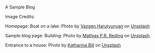 A Sample Blog


Image Credits:

Homepage:
  Boat on a lake: 
  Photo by <a href="https://unsplash.com/@godsaffiliate?utm_source=unsplash&utm_medium=referral&utm_content=creditCopyText">Vazgen Harutyunyan</a> on <a href="https://unsplash.com/?utm_source=unsplash&utm_medium=referral&utm_content=creditCopyText">Unsplash</a>

Sample blog page:
  Building: 
  Photo by <a href="https://unsplash.com/@matreding?utm_source=unsplash&utm_medium=referral&utm_content=creditCopyText">Mathias P.R. Reding</a> on <a href="https://unsplash.com/?utm_source=unsplash&utm_medium=referral&utm_content=creditCopyText">Unsplash</a>
  
  Entrance to a house:
  Photo by <a href="https://unsplash.com/@katharina_bill?utm_source=unsplash&utm_medium=referral&utm_content=creditCopyText">Katharina Bill</a> on <a href="https://unsplash.com/?utm_source=unsplash&utm_medium=referral&utm_content=creditCopyText">Unsplash</a>
  